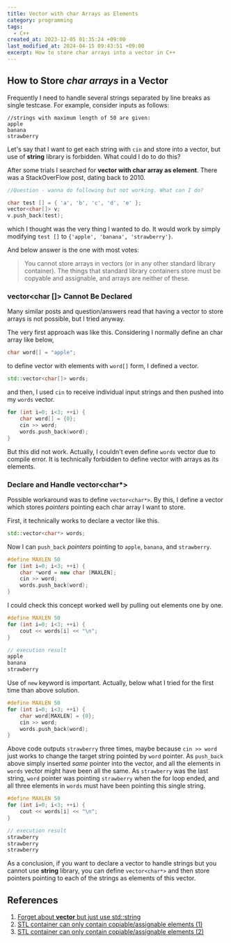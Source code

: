 ```yaml
---
title: Vector with char Arrays as Elements
category: programming
tags:
  - C++
created_at: 2023-12-05 01:35:24 +09:00
last_modified_at: 2024-04-15 09:43:51 +09:00
excerpt: How to store char arrays into a vector in C++
---
```


## How to Store *char arrays* in a Vector

Frequently I need to handle several strings separated by line breaks as single testcase.  For example, consider inputs as follows:

```
//strings with maximum length of 50 are given:
apple
banana
strawberry
```

Let's say that I want to get each string with `cin` and store into a vector, but use of **string** library is forbidden.  What could I do to do this?

After some trials I searched for **vector with char array as element**.  There was a StackOverFlow post, dating back to 2010.

```cpp
//Question - wanna do following but not working. What can I do?

char test [] = { 'a', 'b', 'c', 'd', 'e' };
vector<char[]> v;
v.push_back(test);
```

which I thought was the very thing I wanted to do.  It would work by simply modifying `test []` to `{'apple', 'banana', 'strawberry'}`.

And below answer is the one with most votes:

> You cannot store arrays in vectors (or in any other standard library container).  The things that standard library containers store must be copyable and assignable, and arrays are neither of these.

### vector<char []> Cannot Be Declared

Many similar posts and question/answers read that having a vector to store arrays is not possible, but I tried anyway.

The very first approach was like this.  Considering I normally define an char array like below,

```cpp
char word[] = "apple";
```

to define vector with elements with `word[]` form, I defined a vector.

```cpp
std::vector<char[]> words;
```

and then, I used `cin` to receive individual input strings and then pushed into my `words` vector.

```cpp
for (int i=0; i<3; ++i) {
    char word[] = {0};
    cin >> word;
    words.push_back(word);
}
```

But this did not work.  Actually, I couldn't even define `words` vector due to compile error.  It is technically forbidden to define vector with arrays as its elements.

### Declare and Handle vector<char*>

Possible workaround was to define `vector<char*>`.  By this, I define a vector which stores *pointers* pointing each char array I want to store.

First, it technically works to declare a vector like this.

```cpp
std::vector<char*> words;
```

Now I can `push_back` *pointers* pointing to `apple`, `banana`, and `strawberry`.

```cpp
#define MAXLEN 50
for (int i=0; i<3; ++i) {
    char *word = new char [MAXLEN];
    cin >> word;
    words.push_back(word);
}
```

I could check this concept worked well by pulling out elements one by one.

```cpp
#define MAXLEN 50
for (int i=0; i<3; ++i) {
    cout << words[i] << "\n";
}

// execution result
apple
banana
strawberry
```

Use of `new` keyword is important.  Actually, below what I tried for the first time than above solution.

```cpp
#define MAXLEN 50
for (int i=0; i<3; ++i) {
    char word[MAXLEN] = {0};
    cin >> word;
    words.push_back(word);
}
```

Above code outputs `strawberry` three times, maybe because `cin >> word` just works to change the target string pointed by `word` pointer.  As `push_back` above simply inserted *same* pointer into the vector, and all the elements in `words` vector might have been all the same.  As `strawberry` was the last string, `word` pointer was pointing `strawberry` when the for loop ended, and all three elements in `words` must have been pointing this single string.

```cpp
#define MAXLEN 50
for (int i=0; i<3; ++i) {
    cout << words[i] << "\n";
}

// execution result
strawberry
strawberry
strawberry
```

As a conclusion, if you want to declare a vector to handle strings but you cannot use **string** library, you can define `vector<char*>` and then store pointers pointing to each of the strings as elements of this vector.

## References

1. [Forget about **vector** but just use std::string](https://stackoverflow.com/questions/2392308/c-vector-of-char-array)
2. [STL container can only contain copiable/assignable elements (1)](https://itecnote.com/tecnote/c-vector-of-char-array/)
3. [STL container can only contain copiable/assignable elements (2)](https://copyprogramming.com/howto/c-vector-of-char-array)